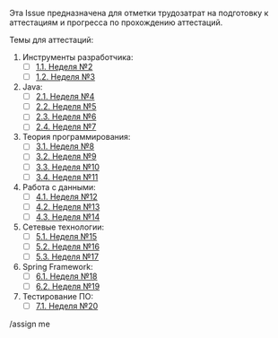 Эта Issue предназначена для отметки трудозатрат на подготовку к аттестациям и прогресса по прохождению аттестаций.

Темы для аттестаций:
1. Инструменты разработчика:
    - [ ] [1.1. Неделя №2](../../wikis/Аттестации#11-неделя-2)
    - [ ] [1.2. Неделя №3](../../wikis/Аттестации#12-неделя-3)
2. Java:
    - [ ] [2.1. Неделя №4](../../wikis/Аттестации#21-неделя-4)
    - [ ] [2.2. Неделя №5](../../wikis/Аттестации#22-неделя-5)
    - [ ] [2.3. Неделя №6](../../wikis/Аттестации#23-неделя-6)
    - [ ] [2.4. Неделя №7](../../wikis/Аттестации#24-неделя-7)
3. Теория программирования:
    - [ ] [3.1. Неделя №8](../../wikis/Аттестации#31-неделя-8)
    - [ ] [3.2. Неделя №9](../../wikis/Аттестации#32-неделя-9)
    - [ ] [3.3. Неделя №10](../../wikis/Аттестации#33-неделя-10)
    - [ ] [3.4. Неделя №11](../../wikis/Аттестации#34-неделя-11)
4. Работа с данными:
    - [ ] [4.1. Неделя №12](../../wikis/Аттестации#41-неделя-12)
    - [ ] [4.2. Неделя №13](../../wikis/Аттестации#42-неделя-13)
    - [ ] [4.3. Неделя №14](../../wikis/Аттестации#43-неделя-14)
5. Сетевые технологии:
    - [ ] [5.1. Неделя №15](../../wikis/Аттестации#51-неделя-15)
    - [ ] [5.2. Неделя №16](../../wikis/Аттестации#52-неделя-16)
    - [ ] [5.3. Неделя №17](../../wikis/Аттестации#53-неделя-17)
6. Spring Framework:
    - [ ] [6.1. Неделя №18](../../wikis/Аттестации#61-неделя-18)
    - [ ] [6.2. Неделя №19](../../wikis/Аттестации#62-неделя-19)
7. Тестирование ПО:
    - [ ] [7.1. Неделя №20](../../wikis/Аттестации#71-неделя-20)

/assign me
